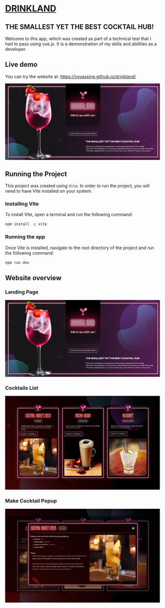 # [DRINKLAND](https://ysyassine.github.io/vade-test/)

## THE SMALLEST YET THE BEST COCKTAIL HUB!

Welcome to this app, which was created as part of a technical test that I had to pass using vue.js. It is a demonstration of my skills and abilities as a developer.

## Live demo

You can try the website at: https://ysyassine.github.io/drinkland/

<img src="./readme_assets/ss.png" alt="screenshot" />

## Running the Project

This project was created using `Vite`. In order to run the project, you will need to have Vite installed on your system.

### Installing Vite

To install Vite, open a terminal and run the following command:

```bash
npm install -g vite
```

### Running the app

Once Vite is installed, navigate to the root directory of the project and run the following command:

```bash
npm run dev
```

## Website overview

### Landing Page

<img src="./readme_assets/LandingOverview.png" alt="Landing Page" />

### Cocktails List

<img src="./readme_assets/CocktailsList.png" alt="Cocktails List" />

### Make Cocktail Popup

<img src="./readme_assets/ModalOverview.png" alt="Make Cocktail Popup" />
